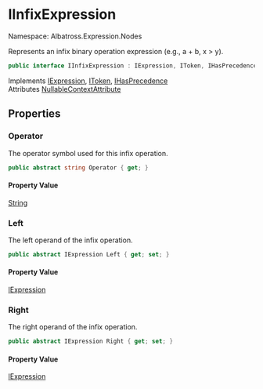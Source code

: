 # IInfixExpression

Namespace: Albatross.Expression.Nodes

Represents an infix binary operation expression (e.g., a + b, x &gt; y).

```csharp
public interface IInfixExpression : IExpression, IToken, IHasPrecedence
```

Implements [IExpression](./albatross.expression.nodes.iexpression.md), [IToken](./albatross.expression.nodes.itoken.md), [IHasPrecedence](./albatross.expression.nodes.ihasprecedence.md)<br>
Attributes [NullableContextAttribute](https://docs.microsoft.com/en-us/dotnet/api/system.runtime.compilerservices.nullablecontextattribute)

## Properties

### **Operator**

The operator symbol used for this infix operation.

```csharp
public abstract string Operator { get; }
```

#### Property Value

[String](https://docs.microsoft.com/en-us/dotnet/api/system.string)<br>

### **Left**

The left operand of the infix operation.

```csharp
public abstract IExpression Left { get; set; }
```

#### Property Value

[IExpression](./albatross.expression.nodes.iexpression.md)<br>

### **Right**

The right operand of the infix operation.

```csharp
public abstract IExpression Right { get; set; }
```

#### Property Value

[IExpression](./albatross.expression.nodes.iexpression.md)<br>
